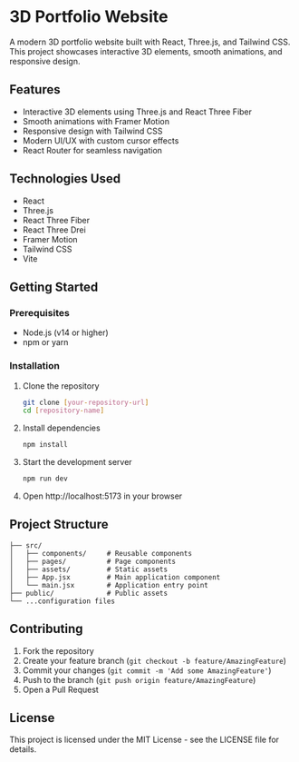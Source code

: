 # 3D Portfolio Website

A modern 3D portfolio website built with React, Three.js, and Tailwind CSS. This project showcases interactive 3D elements, smooth animations, and responsive design.

## Features

- Interactive 3D elements using Three.js and React Three Fiber
- Smooth animations with Framer Motion
- Responsive design with Tailwind CSS
- Modern UI/UX with custom cursor effects
- React Router for seamless navigation

## Technologies Used

- React
- Three.js
- React Three Fiber
- React Three Drei
- Framer Motion
- Tailwind CSS
- Vite

## Getting Started

### Prerequisites

- Node.js (v14 or higher)
- npm or yarn

### Installation

1. Clone the repository
   ```bash
   git clone [your-repository-url]
   cd [repository-name]
   ```

2. Install dependencies
   ```bash
   npm install
   ```

3. Start the development server
   ```bash
   npm run dev
   ```

4. Open http://localhost:5173 in your browser

## Project Structure

```
├── src/
│   ├── components/     # Reusable components
│   ├── pages/          # Page components
│   ├── assets/         # Static assets
│   ├── App.jsx         # Main application component
│   └── main.jsx        # Application entry point
├── public/             # Public assets
└── ...configuration files
```

## Contributing

1. Fork the repository
2. Create your feature branch (`git checkout -b feature/AmazingFeature`)
3. Commit your changes (`git commit -m 'Add some AmazingFeature'`)
4. Push to the branch (`git push origin feature/AmazingFeature`)
5. Open a Pull Request

## License

This project is licensed under the MIT License - see the LICENSE file for details.
